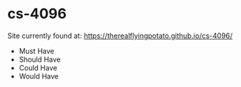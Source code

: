 # cs-4096

Site currently found at: https://therealflyingpotato.github.io/cs-4096/

* Must Have
* Should Have
* Could Have
* Would Have